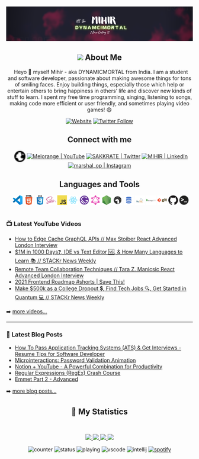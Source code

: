 <div align = "center">

<p align="center">
    <a href="https://www.github.com/DYNAMICMORTAL">
        <img src="./banner.png" />
    </a>
</p>
    
## <img src="https://emojis.slackmojis.com/emojis/images/1531849430/4246/blob-sunglasses.gif?1531849430" width="30"/> About Me
&nbsp;
Heyo 👋 myself Mihir - aka DYNAMICMORTAL from India. I am a student and software developer, passionate about making awesome things for tons of smiling faces. Enjoy building things, especially those which help or entertain others to bring happiness in others’ life and discover new kinds of stuff to learn. I spent my free time programming, singing, listening to songs, making code more efficient or user friendly, and sometimes playing video games! 😄
    
[![Website](https://img.shields.io/badge/DYNAMICMORTAL-UP-blue?style=for-the-badge&logo=appveyor)](https://dynamicmortal.github.io/template_portfolio/)
[![Twitter Follow](https://img.shields.io/twitter/follow/SAKKRATE?color=1DA1F2&logo=twitter&style=for-the-badge)](https://twitter.com/SAKKRATE)

## Connect with me
&nbsp;
[<img align="center" alt="dynamicmortal" width="30px" src="https://raw.githubusercontent.com/iconic/open-iconic/master/svg/globe.svg" />][website]
[<img align="center" alt="Melorange | YouTube" width="30px" src="https://cdn.jsdelivr.net/npm/simple-icons@v3/icons/youtube.svg" />][youtube]
[<img align="center" alt="SAKKRATE | Twitter" width="30px" src="https://cdn.jsdelivr.net/npm/simple-icons@v3/icons/twitter.svg" />][twitter]
[<img align="center" alt="MIHIR | LinkedIn" width="30px" src="https://cdn.jsdelivr.net/npm/simple-icons@v3/icons/linkedin.svg" />][linkedin]
[<img align="center" alt="marshal_op | Instagram" width="30px" src="https://cdn.jsdelivr.net/npm/simple-icons@v3/icons/instagram.svg" />][instagram]
<br />
    
## Languages and Tools
&nbsp;
<img align="center" alt="Visual Studio Code" width="26px" src="https://raw.githubusercontent.com/github/explore/80688e429a7d4ef2fca1e82350fe8e3517d3494d/topics/visual-studio-code/visual-studio-code.png" />
<img align="center" alt="HTML5" width="26px" src="https://raw.githubusercontent.com/github/explore/80688e429a7d4ef2fca1e82350fe8e3517d3494d/topics/html/html.png" />
<img align="center" alt="CSS3" width="26px" src="https://raw.githubusercontent.com/github/explore/80688e429a7d4ef2fca1e82350fe8e3517d3494d/topics/css/css.png" />
<img align="center" alt="Sass" width="26px" src="https://raw.githubusercontent.com/github/explore/80688e429a7d4ef2fca1e82350fe8e3517d3494d/topics/sass/sass.png" />
<img align="center" alt="JavaScript" width="26px" src="https://raw.githubusercontent.com/github/explore/80688e429a7d4ef2fca1e82350fe8e3517d3494d/topics/javascript/javascript.png" />
<img align="center" alt="React" width="26px" src="https://raw.githubusercontent.com/github/explore/80688e429a7d4ef2fca1e82350fe8e3517d3494d/topics/react/react.png" />
<img align="center" alt="Gatsby" width="26px" src="https://raw.githubusercontent.com/github/explore/e94815998e4e0713912fed477a1f346ec04c3da2/topics/gatsby/gatsby.png" />
<img align="center" alt="GraphQL" width="26px" src="https://raw.githubusercontent.com/github/explore/80688e429a7d4ef2fca1e82350fe8e3517d3494d/topics/graphql/graphql.png" />
<img align="center" alt="Node.js" width="26px" src="https://raw.githubusercontent.com/github/explore/80688e429a7d4ef2fca1e82350fe8e3517d3494d/topics/nodejs/nodejs.png" />
<img align="center" alt="Deno" width="26px" src="https://raw.githubusercontent.com/github/explore/361e2821e2dea67711cde99c9c40ed357061cf27/topics/deno/deno.png" />
<img align="center" alt="SQL" width="26px" src="https://raw.githubusercontent.com/github/explore/80688e429a7d4ef2fca1e82350fe8e3517d3494d/topics/sql/sql.png" />
<img align="center" alt="MySQL" width="26px" src="https://raw.githubusercontent.com/github/explore/80688e429a7d4ef2fca1e82350fe8e3517d3494d/topics/mysql/mysql.png" />
<img align="center" alt="MongoDB" width="26px" src="https://raw.githubusercontent.com/github/explore/80688e429a7d4ef2fca1e82350fe8e3517d3494d/topics/mongodb/mongodb.png" />
<img align="center" alt="Git" width="26px" src="https://raw.githubusercontent.com/github/explore/80688e429a7d4ef2fca1e82350fe8e3517d3494d/topics/git/git.png" />
<img align="center" alt="GitHub" width="26px" src="https://raw.githubusercontent.com/github/explore/78df643247d429f6cc873026c0622819ad797942/topics/github/github.png" />
<img align="center" alt="Terminal" width="26px" src="https://raw.githubusercontent.com/github/explore/80688e429a7d4ef2fca1e82350fe8e3517d3494d/topics/terminal/terminal.png" />
<br />
<br />
</div>

### 📺 Latest YouTube Videos

<!-- YOUTUBE:START -->
- [How to Edge Cache GraphQL APIs // Max Stoiber React Advanced London Interview](https://www.youtube.com/watch?v=zAXG-c_JrkQ)
- [$1M in 1000 Days❓, IDE vs Text Editor 🆚, & How Many Languages to Learn 📚 // STACKr News Weekly](https://www.youtube.com/watch?v=kroLbiFXMjw)
- [Remote Team Collaboration Techniques // Tara Z. Manicsic React Advanced London Interview](https://www.youtube.com/watch?v=vQjDWKy6Pcw)
- [2021 Frontend Roadmap #shorts | Save This!](https://www.youtube.com/watch?v=CxDwSZwysjQ)
- [Make $500k as a College Dropout 💲, Find Tech Jobs 🔍, Get Started in Quantum 💻 // STACKr News Weekly](https://www.youtube.com/watch?v=OttkdpbSchQ)
<!-- YOUTUBE:END -->

➡️ [more videos...](https://youtube.com/codestackr)

---

### 📕 Latest Blog Posts

<!-- BLOG-POST-LIST:START -->
- [How To Pass Application Tracking Systems (ATS) & Get Interviews - Resume Tips for Software Developer](https://dev.to/codestackr/how-to-pass-application-tracking-systems-ats-get-interviews-resume-tips-for-software-developer-4bmo)
- [Microinteractions: Password Validation Animation](https://dev.to/codestackr/microinteractions-password-validation-animation-5629)
- [Notion + YouTube - A Powerful Combination for Productivity](https://dev.to/codestackr/notion-youtube-a-powerful-combination-for-productivity-1def)
- [Regular Expressions (RegEx) Crash Course](https://dev.to/codestackr/regular-expressions-regex-crash-course-248n)
- [Emmet Part 2 - Advanced](https://dev.to/codestackr/emmet-part-2-advanced-4c65)
<!-- BLOG-POST-LIST:END -->

➡️ [more blog posts...](https://github.com/DYNAMICMORTAL/)

<div align = "center">

## 🔖 My Statistics
&nbsp;
<p align="center">
    <a href="https://github.com/DYNAMICMORTAL/">
        <img src="https://github-readme-stats.vercel.app/api?username=DYNAMICMORTAL&hide=issues,prs&count_private=true&show_owner=true&show_icons=true&bg_color=0d1117&title_color=ffffff&text_color=ffffff&icon_color=db1cff&hide_border=true/" />
    </a>
    <a href="https://github.com/DYNAMICMORTAL/">
        <img src="https://github-readme-stats.vercel.app/api/top-langs/?username=DYNAMICMORTAL&layout=compact&count_private=true&langs_count=8&card_width=445&bg_color=0d1117&title_color=ffffff&text_color=ffffff&icon_color=db1cff&hide_border=true/" />
    </a>
    <a href="https://github.com/DYNAMCIMORTAL/">
        <img src="https://github-readme-streak-stats.herokuapp.com?user=DYNAMICMORTAL&hide_border=true&background=0D1117&currStreakLabel=FFFFFF&sideLabels=FFFFFF&currStreakNum=FFFFFF&dates=FFFFFF&sideNums=FFFFFF&fire=db1cff&ring=db1cff&stroke=FFFFFFFF)](https://git.io/streak-stats" />
    </a>
        <a href="https://open.spotify.com/in-en/user/2zr5drctg1ccpwfni1i7c41xu/?si=sF056b0TQvy_83g8GEa2mA&utm_source=native-share-menu&dl_branch=1">
        <img src="https://spotify-github-profile.vercel.app/api/view?uid=2zr5drctg1ccpwfni1i7c41xu&cover_image=true&theme=novatorem" width="500px"/>
    </a>
</p>
    
![counter](https://enfozonyng0ocwi.m.pipedream.net)
![status](https://dev.discordprofiles.me/badge/status/594853883742912512?style=flat-square)
![playing](https://dev.discordprofiles.me/badge/playing/594853883742912512?style=flat-square)
![vscode](https://dev.discordprofiles.me/badge/vscode/594853883742912512?style=flat-square)
![intellij](https://dev.discordprofiles.me/badge/intellij/594853883742912512?style=flat-square)
[![spotify](https://dev.discordprofiles.me/badge/spotify/594853883742912512?style=flat-square)](https://dev.discordprofiles.me/openspotify/594853883742912512?style=flat-square)

</div>


[website]: https://dynamicmortal.github.io/template_portfolio/
[twitter]: https://twitter.com/SAKKRATE
[youtube]: https://www.youtube.com/channel/UCTRkk4Ly8-5OSHGJ-yK3fLw
[instagram]: https://instagram.com/marshal_op
[linkedin]: https://linkedin.com/in/mihir

